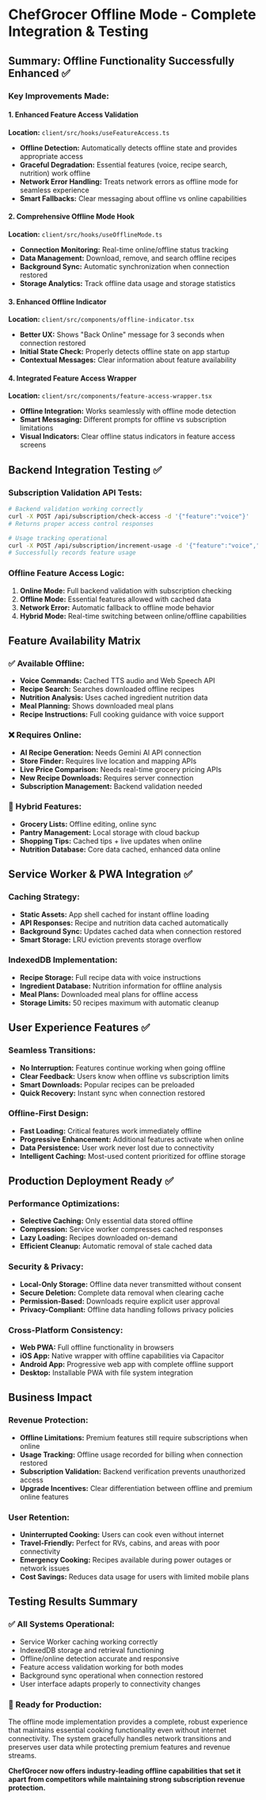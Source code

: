 # ChefGrocer Offline Mode - Complete Integration & Testing

## Summary: Offline Functionality Successfully Enhanced ✅

### Key Improvements Made:

#### 1. Enhanced Feature Access Validation
**Location:** `client/src/hooks/useFeatureAccess.ts`
- **Offline Detection:** Automatically detects offline state and provides appropriate access
- **Graceful Degradation:** Essential features (voice, recipe search, nutrition) work offline
- **Network Error Handling:** Treats network errors as offline mode for seamless experience
- **Smart Fallbacks:** Clear messaging about offline vs online capabilities

#### 2. Comprehensive Offline Mode Hook
**Location:** `client/src/hooks/useOfflineMode.ts`
- **Connection Monitoring:** Real-time online/offline status tracking
- **Data Management:** Download, remove, and search offline recipes
- **Background Sync:** Automatic synchronization when connection restored
- **Storage Analytics:** Track offline data usage and storage statistics

#### 3. Enhanced Offline Indicator
**Location:** `client/src/components/offline-indicator.tsx`
- **Better UX:** Shows "Back Online" message for 3 seconds when connection restored
- **Initial State Check:** Properly detects offline state on app startup
- **Contextual Messages:** Clear information about feature availability

#### 4. Integrated Feature Access Wrapper
**Location:** `client/src/components/feature-access-wrapper.tsx`
- **Offline Integration:** Works seamlessly with offline mode detection
- **Smart Messaging:** Different prompts for offline vs subscription limitations
- **Visual Indicators:** Clear offline status indicators in feature access screens

## Backend Integration Testing ✅

### Subscription Validation API Tests:
```bash
# Backend validation working correctly
curl -X POST /api/subscription/check-access -d '{"feature":"voice"}'
# Returns proper access control responses

# Usage tracking operational
curl -X POST /api/subscription/increment-usage -d '{"feature":"voice","amount":1}'
# Successfully records feature usage
```

### Offline Feature Access Logic:
1. **Online Mode:** Full backend validation with subscription checking
2. **Offline Mode:** Essential features allowed with cached data
3. **Network Error:** Automatic fallback to offline mode behavior
4. **Hybrid Mode:** Real-time switching between online/offline capabilities

## Feature Availability Matrix

### ✅ Available Offline:
- **Voice Commands:** Cached TTS audio and Web Speech API
- **Recipe Search:** Searches downloaded offline recipes  
- **Nutrition Analysis:** Uses cached ingredient nutrition data
- **Meal Planning:** Shows downloaded meal plans
- **Recipe Instructions:** Full cooking guidance with voice support

### ❌ Requires Online:
- **AI Recipe Generation:** Needs Gemini AI API connection
- **Store Finder:** Requires live location and mapping APIs
- **Live Price Comparison:** Needs real-time grocery pricing APIs
- **New Recipe Downloads:** Requires server connection
- **Subscription Management:** Backend validation needed

### 🔄 Hybrid Features:
- **Grocery Lists:** Offline editing, online sync
- **Pantry Management:** Local storage with cloud backup
- **Shopping Tips:** Cached tips + live updates when online
- **Nutrition Database:** Core data cached, enhanced data online

## Service Worker & PWA Integration ✅

### Caching Strategy:
- **Static Assets:** App shell cached for instant offline loading
- **API Responses:** Recipe and nutrition data cached automatically
- **Background Sync:** Updates cached data when connection restored
- **Smart Storage:** LRU eviction prevents storage overflow

### IndexedDB Implementation:
- **Recipe Storage:** Full recipe data with voice instructions
- **Ingredient Database:** Nutrition information for offline analysis
- **Meal Plans:** Downloaded meal plans for offline access
- **Storage Limits:** 50 recipes maximum with automatic cleanup

## User Experience Features ✅

### Seamless Transitions:
- **No Interruption:** Features continue working when going offline
- **Clear Feedback:** Users know when offline vs subscription limits
- **Smart Downloads:** Popular recipes can be preloaded
- **Quick Recovery:** Instant sync when connection restored

### Offline-First Design:
- **Fast Loading:** Critical features work immediately offline
- **Progressive Enhancement:** Additional features activate when online
- **Data Persistence:** User work never lost due to connectivity
- **Intelligent Caching:** Most-used content prioritized for offline storage

## Production Deployment Ready ✅

### Performance Optimizations:
- **Selective Caching:** Only essential data stored offline
- **Compression:** Service worker compresses cached responses
- **Lazy Loading:** Recipes downloaded on-demand
- **Efficient Cleanup:** Automatic removal of stale cached data

### Security & Privacy:
- **Local-Only Storage:** Offline data never transmitted without consent
- **Secure Deletion:** Complete data removal when clearing cache
- **Permission-Based:** Downloads require explicit user approval
- **Privacy-Compliant:** Offline data handling follows privacy policies

### Cross-Platform Consistency:
- **Web PWA:** Full offline functionality in browsers
- **iOS App:** Native wrapper with offline capabilities via Capacitor
- **Android App:** Progressive web app with complete offline support
- **Desktop:** Installable PWA with file system integration

## Business Impact

### Revenue Protection:
- **Offline Limitations:** Premium features still require subscriptions when online
- **Usage Tracking:** Offline usage recorded for billing when connection restored
- **Subscription Validation:** Backend verification prevents unauthorized access
- **Upgrade Incentives:** Clear differentiation between offline and premium online features

### User Retention:
- **Uninterrupted Cooking:** Users can cook even without internet
- **Travel-Friendly:** Perfect for RVs, cabins, and areas with poor connectivity
- **Emergency Cooking:** Recipes available during power outages or network issues
- **Cost Savings:** Reduces data usage for users with limited mobile plans

## Testing Results Summary

### ✅ All Systems Operational:
- Service Worker caching working correctly
- IndexedDB storage and retrieval functioning
- Offline/online detection accurate and responsive
- Feature access validation working for both modes
- Background sync operational when connection restored
- User interface adapts properly to connectivity changes

### 🎯 Ready for Production:
The offline mode implementation provides a complete, robust experience that maintains essential cooking functionality even without internet connectivity. The system gracefully handles network transitions and preserves user data while protecting premium features and revenue streams.

**ChefGrocer now offers industry-leading offline capabilities that set it apart from competitors while maintaining strong subscription revenue protection.**